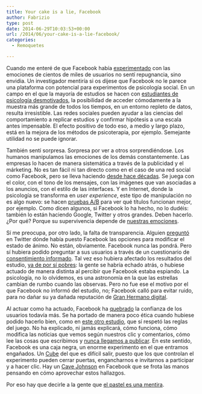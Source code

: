 ```yaml
---
title: Your cake is a lie, Facebook
author: Fabrizio
type: post
date: 2014-06-29T10:03:53+00:00
url: /2014/06/your-cake-is-a-lie-facebook/
categories:
  - Remoquetes

---
```

Cuando me enteré de que Facebook había [experimentado][1] con las emociones de cientos de miles de usuarios no sentí repugnancia, sino envidia. Un investigador mentiría si os dijese que Facebook no le parece una plataforma con potencial para experimentos de psicología social. En un campo en el que la mayoría de estudios se hacen con [estudiantes de psicología desmotivados][2], la posibilidad de acceder cómodamente a la muestra más grande de todos los tiempos, en un entorno repleto de datos, resulta irresistible. Las redes sociales pueden ayudar a las ciencias del comportamiento a replicar estudios y confirmar hipótesis a una escala antes impensable. El efecto positivo de todo eso, a medio y largo plazo, está en la mejora de los métodos de psicoterapia, por ejemplo. Semejante utilidad no se puede ignorar.

También sentí sorpresa. Sorpresa por ver a otros sorprendiéndose. Los humanos manipulamos las emociones de los demás constantemente. Las empresas lo hacen de manera sistemática a través de la publicidad y el márketing. No es tan fácil ni tan directo como en el caso de una red social como Facebook, pero se lleva haciendo [desde hace décadas][3]. Se juega con el color, con el tono de los mensajes, con las imágenes que van asociadas a los anuncios, con el estilo de las interfaces. Y en Internet, donde la psicología se transforma en _user experience_, este tipo de manipulación no es algo nuevo: se hacen [pruebas A/B][4] para ver qué títulos funcionan mejor, por ejemplo. Como dicen algunos, si Facebook lo ha hecho, no lo dudéis: también lo están haciendo Google, Twitter y otros grandes. Deben hacerlo. ¿Por qué? Porque su supervivencia depende de [nuestras emociones][5].

Sí me preocupa, por otro lado, la falta de transparencia. Alguien [preguntó][6] en Twitter dónde había puesto Facebook las opciones para modificar el estado de ánimo. No están, obviamente. Facebook nunca las pondrá. Pero sí hubiera podido preguntar a sus usuarios a través de un cuestionario de [consentimiento informado][7]. Tal vez eso hubiera afectado los resultados del estudio, [ya de por sí pobres][8]: la gente se habría echado atrás, o hubiese actuado de manera distinta al percibir que Facebook estaba espiando. La psicología, no lo olvidemos, es una astronomía en la que las estrellas cambian de rumbo cuando las observas. Pero no fue ese el motivo por el que Facebook no informó del estudio, no; Facebook calló para evitar ruido, para no dañar su ya dañada reputación de [Gran Hermano digital][9].

Al actuar como ha actuado, Facebook ha [quebrado][10] la confianza de los usuarios todavía más. Se ha portado de manera poco ética cuando hubiese podido hacerlo bien, como en [este otro estudio][11], que sí respetó las reglas del juego. No ha explicado, ni jamás explicará, cómo funciona, cómo modifica las noticias que vemos según nuestros clic y comentarios, cómo lee las cosas que escribimos y [nunca llegamos a publicar][12]. En este sentido, Facebook es una caja negra, un enorme experimento en el que entramos engañados. Un [Cube][13] del que es difícil salir, puesto que los que controlan el experimento pueden cerrar puertas, engancharnos e invitarnos a participar y a hacer clic. Hay un [Cave Johnson][14] en Facebook que se frota las manos pensando en cómo aprovechar estos hallazgos.

Por eso hay que decirle a la gente que [el pastel es una mentira][15].

 [1]: http://www.slate.com/articles/health_and_science/science/2014/06/facebook_unethical_experiment_it_made_news_feeds_happier_or_sadder_to_manipulate.html
 [2]: http://bps-research-digest.blogspot.com.es/2014/06/how-burnt-out-students-could-be-skewing.html
 [3]: http://en.wikipedia.org/wiki/Consumer_behaviour
 [4]: http://en.wikipedia.org/wiki/A/B_testing
 [5]: http://articulos.softonic.com/apple-ios-reconocimiento-emociones
 [6]: https://twitter.com/randypicker/status/483076602893705216
 [7]: http://es.wikipedia.org/wiki/Consentimiento_informado
 [8]: http://conductual.es/contagio-de-emociones-en-redes-sociales-digitales/
 [9]: http://en.wikipedia.org/wiki/Criticism_of_Facebook
 [10]: http://www.theatlantic.com/technology/archive/2014/06/even-the-editor-of-facebooks-mood-study-thought-it-was-creepy/373649/
 [11]: http://www.plosone.org/article/info%3Adoi%2F10.1371%2Fjournal.pone.0090315
 [12]: http://newsfeed.time.com/2013/12/16/facebook-is-keeping-track-of-every-post-you-write-and-dont-publish/
 [13]: http://www.imdb.com/title/tt0123755/
 [14]: http://en.wikipedia.org/wiki/Cave_Johnson_%28Portal%29
 [15]: http://knowyourmeme.com/memes/the-cake-is-a-lie